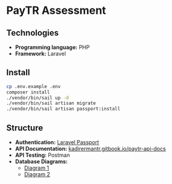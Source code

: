 # PayTR Assessment

## Technologies

- **Programming language:** PHP
- **Framework:** Laravel

## Install

```bash
cp .env.example .env
composer install
./vendor/bin/sail up -d
./vendor/bin/sail artisan migrate
./vendor/bin/sail artisan passport:install
```

## Structure

- **Authentication:** [Laravel Passport](https://laravel.com/docs/passport)
- **API Documentation:** [kadirermantr.gitbook.io/paytr-api-docs](https://kadirermantr.gitbook.io/paytr-api-docs)
- **API Testing:** Postman
- **Database Diagrams:**
  - [Diagram 1](https://dbdiagram.io/d/6420f4b25758ac5f172447ae)
  - [Diagram 2](https://dbdiagram.io/d/6420f5185758ac5f172447ca)
